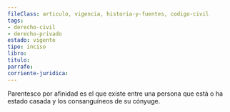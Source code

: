 ```yaml
---
fileClass: articulo, vigencia, historia-y-fuentes, codigo-civil
tags:
- derecho-civil
- derecho-privado
estado: vigente
tipo: inciso
libro:
titulo:
parrafo:
corriente-juridica:
---
```

Parentesco por afinidad es el que existe entre una persona que está o ha estado casada y los consanguíneos de su cónyuge.